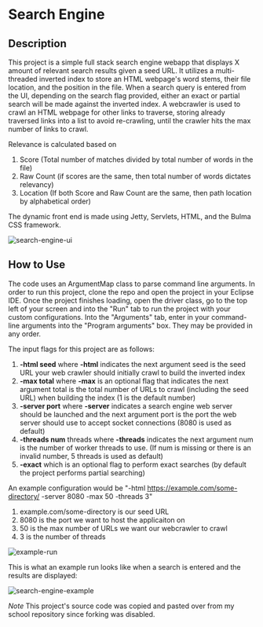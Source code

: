 Search Engine
=================================================
## Description
This project is a simple full stack search engine webapp that displays X amount of relevant search results given a seed URL. It utilizes a multi-threaded inverted index to store an HTML webpage's word stems, their file location, and the position in the file. When a search query is entered from the UI, depending on the search flag provided, either an exact or partial search will be made against the inverted index. A webcrawler is used to crawl an HTML webpage for other links to traverse, storing already traversed links into a list to avoid re-crawling, until the crawler hits the max number of links to crawl. 

Relevance is calculated based on 
1) Score (Total number of matches divided by total number of words in the file)
2) Raw Count (if scores are the same, then total number of words dictates relevancy)
3) Location (If both Score and Raw Count are the same, then path location by alphabetical order)

The dynamic front end is made using Jetty, Servlets, HTML, and the Bulma CSS framework.

![search-engine-ui](https://github.com/jguevarra1/search-engine/assets/73259113/ed81659d-fb3e-488c-81f2-97929df75a53)

## How to Use

The code uses an ArgumentMap class to parse command line arguments. In order to run this project, clone the repo and open the project in your Eclipse IDE. Once the project finishes loading, open the driver class, go to the top left of your screen and into the "Run" tab to run the project with your custom configurations. Into the "Arguments" tab, enter in your command-line arguments into the "Program arguments" box. They may be provided in any order. 

The input flags for this project are as follows:
1) **-html seed** where **-html** indicates the next argument seed is the seed URL your web crawler should initially crawl to build the inverted index
2) **-max total** where **-max** is an optional flag that indicates the next argument total is the total number of URLs to crawl (including the seed URL) when building the index (1 is the default number)
3) **-server port** where **-server** indicates a search engine web server should be launched and the next argument port is the port the web server should use to accept socket connections (8080 is used as default)
4) **-threads num** threads where **-threads** indicates the next argument num is the number of worker threads to use. (If num is missing or there is an invalid number, 5 threads is used as default)
5) **-exact** which is an optional flag to perform exact searches (by default the project performs partial searching)

An example configuration would be "-html https://example.com/some-directory/ -server 8080 -max 50 -threads 3" 
1) example.com/some-directory is our seed URL
2) 8080 is the port we want to host the applicaiton on
3) 50 is the max number of URLs we want our webcrawler to crawl
4) 3 is the number of threads

![example-run](https://github.com/jguevarra1/search-engine/assets/73259113/8e6bb12a-76f3-4b5b-9019-d1be52e0d940)

This is what an example run looks like when a search is entered and the results are displayed:

![search-engine-example](https://github.com/jguevarra1/search-engine/assets/73259113/8e57871d-0c97-448f-afa2-3df43c74833b)

*Note* This project's source code was copied and pasted over from my school repository since forking was disabled.

 
